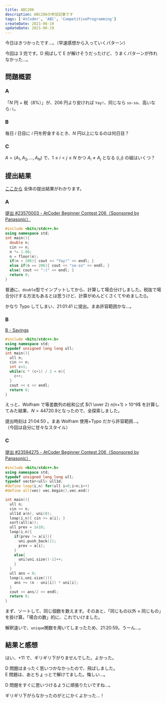 ```yaml
---
title: ABC206
description: ABC206の参加記事です
tags: ['AtCoder', 'ABC', 'CompetitiveProgramming']
createDate: 2021-06-19
updateDate: 2021-06-19
---
```


今日はきつかったです...。（早速感想から入っていくパターン）

今回は 3 完です。D 飛ばして E が解けそうだったけど、うまくパターンが作れなかった...。

## 問題概要

### A

「$N$ 円 + 税（8%）」が、206 円より安ければ `Yay!`、同じなら `so-so`、高いなら`:(`。

### B

毎日 $i$ 日目に $i$ 円を貯金するとき、$N$ 円以上になるのは何日目？

### C

$A=(A_1, A_2,\dots,A_N)$ で、$1 \le i \lt j \le N$ かつ $A_i \ne A_j$ となる $(i,j)$ の組はいくつ？

## 提出結果

[ここから](https://atcoder.jp/contests/abc206/submissions?f.User=a01sa01to) 全体の提出結果がわかります。

### A

[提出 #23570003 - AtCoder Beginner Contest 206（Sponsored by Panasonic）](https://atcoder.jp/contests/abc206/submissions/23570003)

```cpp
#include <bits/stdc++.h>
using namespace std;
int main(){
  double n;
  cin >> n;
  n *= 1.08;
  n = floor(n);
  if(n < 206){ cout << "Yay!" << endl; }
  else if(n == 206){ cout << "so-so" << endl; }
  else{ cout << ":(" << endl; }
  return 0;
}
```

普通に、`double`型でインプットしてから、計算して場合分けしました。税抜で場合分けする方法もあるとは思うけど、計算がめんどくさくてやめました()。

かなり Typo してしまい、21:01:41 に提出。まあ許容範囲かな...。

### B

[B - Savings](https://atcoder.jp/contests/abc206/tasks/abc206_b)

```cpp
#include <bits/stdc++.h>
using namespace std;
typedef unsigned long long ull;
int main(){
  ull n;
  cin >> n;
  int c=1;
  while(c * (c+1) / 2 < n){
    c++;
  }
  cout << c << endl;
  return 0;
}
```

えっと、Wolfram で等差数列の総和公式 ${1 \over 2} n(n+1) > 10^9$ を計算してみた結果、$N \gt 44720.9$となったので、全探索しました。

提出時刻は 21:04:50 。まあ Wolfram 使用+Typo だから許容範囲...。<br>
（今回は自分に甘々なスタイル）

### C

[提出 #23594275 - AtCoder Beginner Contest 206（Sponsored by Panasonic）](https://atcoder.jp/contests/abc206/submissions/23594275)

```cpp
#include <bits/stdc++.h>
using namespace std;
typedef unsigned long long ull;
typedef vector<ull> ull1d;
#define loop(i,n) for(ull i=0;i<n;i++)
#define all(vec) vec.begin(),vec.end()

int main(){
  ull n;
  cin >> n;
  ull1d a(n), uni(0);
  loop(i,n){ cin >> a[i]; }
  sort(all(a));
  ull prev = 1e10;
  loop(i,n){
    if(prev != a[i]){
      uni.push_back(1);
      prev = a[i];
    }
    else{
      uni[uni.size()-1]++;
    }
  }
  ull ans = 0;
  loop(i,uni.size()){
    ans += (n - uni[i]) * uni[i];
  }
  cout << ans/2 << endl;
  return 0;
}
```

まず、ソートして、同じ個数を数えます。そのあと、「同じもの以外 × 同じもの」を掛け算。「場合の数」的に、これでいけました。

解釈違いで、`unique`関数を用いてしまったため、21:20:59。うーん...。

## 結果と感想

<twitter-embed tweetid="1406250054130667521"></twitter-embed>

はい、+11 で、ギリギリ下がりませんでした。よかった。

D 問題はまったく思いつかなかったので、飛ばしました。<br>
E 問題は、あとちょっとで解けてました。悔しい...。

D 問題をすぐに思いつけるように頑張りたいですね...。

ギリギリ下がらなかったのがとにかくよかった...！
